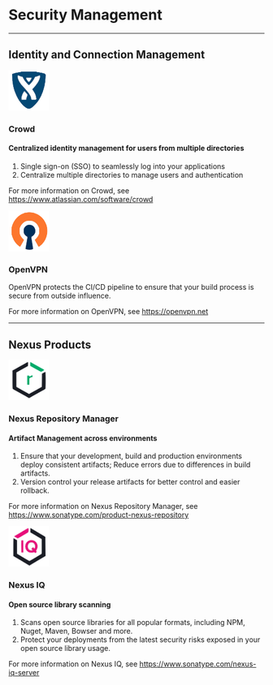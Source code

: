 # Security Management
---------------------

## Identity and Connection Management

<img src="_media/crowd_icon.png" width="80px" height="80px">

### Crowd

#### Centralized identity management for users from multiple directories
1. Single sign-on (SSO) to seamlessly log into your applications
2. Centralize multiple directories to manage users and authentication

For more information on Crowd, see https://www.atlassian.com/software/crowd

<img src="_media/openvpn_icon.png" width="80px" height="80px">

### OpenVPN
OpenVPN protects the CI/CD pipeline to ensure that your build process is secure from outside influence.

For more information on OpenVPN, see https://openvpn.net

***

## Nexus Products

<img src="_media/nexus_repo_icon.png" width="80px" height="80px">

### Nexus Repository Manager

#### Artifact Management across environments
1. Ensure that your development, build and production environments deploy consistent artifacts; Reduce errors due to differences in build artifacts.
2. Version control your release artifacts for better control and easier rollback.

For more information on Nexus Repository Manager, see https://www.sonatype.com/product-nexus-repository

<img src="_media/nexus_iq_icon.png" width="80px" height="80px">

### Nexus IQ
#### Open source library scanning
1. Scans open source libraries for all popular formats, including NPM, Nuget, Maven, Bowser and more.
2. Protect your deployments from the latest security risks exposed in your open source library usage.

For more information on Nexus IQ, see https://www.sonatype.com/nexus-iq-server
